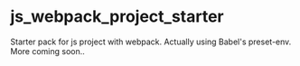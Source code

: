 # js_webpack_project_starter
Starter pack for js project with webpack. Actually using Babel's preset-env. More coming soon..
